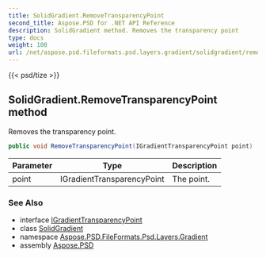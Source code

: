 ```yaml
---
title: SolidGradient.RemoveTransparencyPoint
second_title: Aspose.PSD for .NET API Reference
description: SolidGradient method. Removes the transparency point
type: docs
weight: 100
url: /net/aspose.psd.fileformats.psd.layers.gradient/solidgradient/removetransparencypoint/
---
```

{{< psd/tize >}}
## SolidGradient.RemoveTransparencyPoint method

Removes the transparency point.

```csharp
public void RemoveTransparencyPoint(IGradientTransparencyPoint point)
```

| Parameter | Type | Description |
| --- | --- | --- |
| point | IGradientTransparencyPoint | The point. |

### See Also

* interface [IGradientTransparencyPoint](../../../aspose.psd.fileformats.psd.layers.fillsettings/igradienttransparencypoint/)
* class [SolidGradient](../)
* namespace [Aspose.PSD.FileFormats.Psd.Layers.Gradient](../../../aspose.psd.fileformats.psd.layers.gradient/)
* assembly [Aspose.PSD](../../../)


